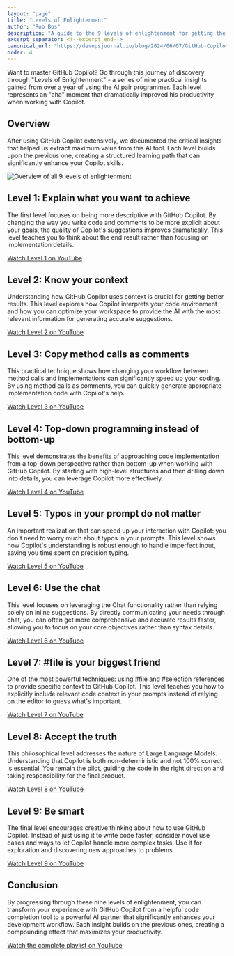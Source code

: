 ```yaml
---
layout: "page"
title: "Levels of Enlightenment"
author: "Rob Bos"
description: "A guide to the 9 levels of enlightenment for getting the most out of GitHub Copilot."
excerpt_separator: <!--excerpt_end-->
canonical_url: "https://devopsjournal.io/blog/2024/06/07/GitHub-Copilot-Levels-of-enlightenment"
order: 4
---
```


Want to master GitHub Copilot? Go through this journey of discovery through "Levels of Enlightenment" - a series of nine practical insights gained from over a year of using the AI pair programmer. Each level represents an "aha" moment that dramatically improved his productivity when working with Copilot.<!--excerpt_end-->

## Overview

After using GitHub Copilot extensively, we documented the critical insights that helped us extract maximum value from this AI tool. Each level builds upon the previous one, creating a structured learning path that can significantly enhance your Copilot skills.

![Overview of all 9 levels of enlightenment](https://devopsjournal.io/images/2024/20240607/20240607_1_Overview.png)

## Level 1: Explain what you want to achieve

The first level focuses on being more descriptive with GitHub Copilot. By changing the way you write code and comments to be more explicit about your goals, the quality of Copilot's suggestions improves dramatically. This level teaches you to think about the end result rather than focusing on implementation details.

[Watch Level 1 on YouTube](https://youtu.be/vdGW48mJgUA)

## Level 2: Know your context

Understanding how GitHub Copilot uses context is crucial for getting better results. This level explores how Copilot interprets your code environment and how you can optimize your workspace to provide the AI with the most relevant information for generating accurate suggestions.

[Watch Level 2 on YouTube](https://youtu.be/FlfgYQ9NCao)

## Level 3: Copy method calls as comments

This practical technique shows how changing your workflow between method calls and implementations can significantly speed up your coding. By using method calls as comments, you can quickly generate appropriate implementation code with Copilot's help.

[Watch Level 3 on YouTube](https://youtu.be/tzwT4VcXhg8)

## Level 4: Top-down programming instead of bottom-up

This level demonstrates the benefits of approaching code implementation from a top-down perspective rather than bottom-up when working with GitHub Copilot. By starting with high-level structures and then drilling down into details, you can leverage Copilot more effectively.

[Watch Level 4 on YouTube](https://youtu.be/ispTBp9FfFY)

## Level 5: Typos in your prompt do not matter

An important realization that can speed up your interaction with Copilot: you don't need to worry much about typos in your prompts. This level shows how Copilot's understanding is robust enough to handle imperfect input, saving you time spent on precision typing.

[Watch Level 5 on YouTube](https://youtu.be/b_UG94dxD04)

## Level 6: Use the chat

This level focuses on leveraging the Chat functionality rather than relying solely on inline suggestions. By directly communicating your needs through chat, you can often get more comprehensive and accurate results faster, allowing you to focus on your core objectives rather than syntax details.

[Watch Level 6 on YouTube](https://youtu.be/iSPN97vtNzU)

## Level 7: #file is your biggest friend

One of the most powerful techniques: using #file and #selection references to provide specific context to GitHub Copilot. This level teaches you how to explicitly include relevant code context in your prompts instead of relying on the editor to guess what's important.

[Watch Level 7 on YouTube](https://youtu.be/xVsfgeB4jQI)

## Level 8: Accept the truth

This philosophical level addresses the nature of Large Language Models. Understanding that Copilot is both non-deterministic and not 100% correct is essential. You remain the pilot, guiding the code in the right direction and taking responsibility for the final product.

[Watch Level 8 on YouTube](https://youtu.be/B7suezj2c9U)

## Level 9: Be smart

The final level encourages creative thinking about how to use GitHub Copilot. Instead of just using it to write code faster, consider novel use cases and ways to let Copilot handle more complex tasks. Use it for exploration and discovering new approaches to problems.

[Watch Level 9 on YouTube](https://youtu.be/FdLHeCxygFQ)

## Conclusion

By progressing through these nine levels of enlightenment, you can transform your experience with GitHub Copilot from a helpful code completion tool to a powerful AI partner that significantly enhances your development workflow. Each insight builds on the previous ones, creating a compounding effect that maximizes your productivity.

[Watch the complete playlist on YouTube](https://www.youtube.com/playlist?list=PLXVVwOM8uv2y0Yo6H8qu9giWWWlZLzu8K)
